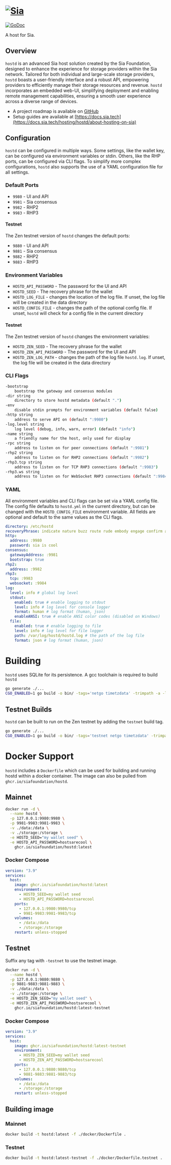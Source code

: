 # [![Sia](https://sia.tech/assets/banners/sia-banner-expanded-hostd.png)](http://sia.tech)

[![GoDoc](https://godoc.org/go.sia.tech/hostd?status.svg)](https://godoc.org/go.sia.tech/hostd)

A host for Sia.

## Overview

`hostd` is an advanced Sia host solution created by the Sia Foundation, designed
to enhance the experience for storage providers within the Sia network. Tailored
for both individual and large-scale storage providers, `hostd` boasts a
user-friendly interface and a robust API, empowering providers to efficiently
manage their storage resources and revenue. `hostd` incorporates an embedded
web-UI, simplifying deployment and enabling remote management capabilities,
ensuring a smooth user experience across a diverse range of devices.

- A project roadmap is available on [GitHub](https://github.com/orgs/SiaFoundation/projects/3)
- Setup guides are available at [https://docs.sia.tech](https://docs.sia.tech/hosting/hostd/about-hosting-on-sia)

## Configuration

`hostd` can be configured in multiple ways. Some settings, like the wallet key,
can be configured via environment variables or stdin. Others, like the RHP
ports, can be configured via CLI flags. To simplify more complex configurations,
`hostd` also supports the use of a YAML configuration file for all settings.

### Default Ports
+ `9980` - UI and API
+ `9981` - Sia consensus
+ `9982` - RHP2
+ `9983` - RHP3

#### Testnet
The Zen testnet version of `hostd` changes the default ports:

+ `9880` - UI and API
+ `9881` - Sia consensus
+ `9882` - RHP2
+ `9883` - RHP3

### Environment Variables
+ `HOSTD_API_PASSWORD` - The password for the UI and API
+ `HOSTD_SEED` - The recovery phrase for the wallet
+ `HOSTD_LOG_FILE` - changes the location of the log file. If unset, the
  log file will be created in the data directory
+ `HOSTD_CONFIG_FILE` - changes the path of the optional config file. If unset,
  `hostd` will check for a config file in the current directory

#### Testnet
The Zen testnet version of `hostd` changes the environment variables:

+ `HOSTD_ZEN_SEED` - The recovery phrase for the wallet
+ `HOSTD_ZEN_API_PASSWORD` - The password for the UI and API
+ `HOSTD_ZEN_LOG_PATH` - changes the path of the log file `hostd.log`. If unset, the
  log file will be created in the data directory

### CLI Flags
```sh
-bootstrap
	bootstrap the gateway and consensus modules
-dir string
	directory to store hostd metadata (default ".")
-env
	disable stdin prompts for environment variables (default false)
-http string
	address to serve API on (default ":9980")
-log.level string
	log level (debug, info, warn, error) (default "info")
-name string
	a friendly name for the host, only used for display
-rpc string
	address to listen on for peer connections (default ":9981")
-rhp2 string
	address to listen on for RHP2 connections (default ":9982")
-rhp3.tcp string
	address to listen on for TCP RHP3 connections (default ":9983")
-rhp3.ws string
	address to listen on for WebSocket RHP3 connections (default ":9984")
```

### YAML
All environment variables and CLI flags can be set via a YAML config file. The
config file defaults to `hostd.yml` in the current directory, but can be changed
with the `HOSTD_CONFIG_FILE` environment variable. All fields are optional and
default to the same values as the CLI flags.

```yaml
directory: /etc/hostd
recoveryPhrase: indicate nature buzz route rude embody engage confirm aspect potato weapon bid
http:
  address: :9980
  password: sia is cool
consensus:
  gatewayAddress: :9981
  bootstrap: true
rhp2:
  address: :9982
rhp3:
  tcp: :9983
  websocket: :9984
log:
  level: info # global log level
  stdout:
    enabled: true # enable logging to stdout
    level: info # log level for console logger
    format: human # log format (human, json)
    enableANSI: true # enable ANSI color codes (disabled on Windows)
  file:
    enabled: true # enable logging to file
    level: info # log level for file logger
    path: /var/log/hostd/hostd.log # the path of the log file
    format: json # log format (human, json)
```

# Building

`hostd` uses SQLite for its persistence. A gcc toolchain is required to build `hostd`

```sh
go generate ./...
CGO_ENABLED=1 go build -o bin/ -tags='netgo timetzdata' -trimpath -a -ldflags '-s -w'  ./cmd/hostd
```

## Testnet Builds

`hostd` can be built to run on the Zen testnet by adding the `testnet` build
tag.

```sh
go generate ./...
CGO_ENABLED=1 go build -o bin/ -tags='testnet netgo timetzdata' -trimpath -a -ldflags '-s -w'  ./cmd/hostd
```

# Docker Support

`hostd` includes a `Dockerfile` which can be used for building and running
hostd within a docker container. The image can also be pulled from `ghcr.io/siafoundation/hostd`.

## Mainnet

```sh
docker run -d \
  --name hostd \
  -p 127.0.0.1:9980:9980 \
  -p 9981-9983:9981-9983 \
  -v ./data:/data \
  -v ./storage:/storage \
  -e HOSTD_SEED="my wallet seed" \
  -e HOSTD_API_PASSWORD=hostsarecool \
    ghcr.io/siafoundation/hostd:latest
```

### Docker Compose

```yml
version: "3.9"
services:
  host:
    image: ghcr.io/siafoundation/hostd:latest
    environment:
      - HOSTD_SEED=my wallet seed
      - HOSTD_API_PASSWORD=hostsarecool
    ports:
      - 127.0.0.1:9980:9980/tcp
      - 9981-9983:9981-9983/tcp
    volumes:
      - /data:/data
      - /storage:/storage
    restart: unless-stopped
```

## Testnet

Suffix any tag with `-testnet` to use the testnet image.

```sh
docker run -d \
  --name hostd \
  -p 127.0.0.1:9880:9880 \
  -p 9881-9883:9881-9883 \
  -v ./data:/data \
  -v ./storage:/storage \
  -e HOSTD_ZEN_SEED="my wallet seed" \
  -e HOSTD_ZEN_API_PASSWORD=hostsarecool \
    ghcr.io/siafoundation/hostd:latest-testnet
```

### Docker Compose

```yml
version: "3.9"
services:
  host:
    image: ghcr.io/siafoundation/hostd:latest-testnet
    environment:
      - HOSTD_ZEN_SEED=my wallet seed
      - HOSTD_ZEN_API_PASSWORD=hostsarecool
    ports:
      - 127.0.0.1:9880:9880/tcp
      - 9881-9883:9881-9883/tcp
    volumes:
      - /data:/data
      - /storage:/storage
    restart: unless-stopped
```

## Building image

### Mainnet

```sh
docker build -t hostd:latest -f ./docker/Dockerfile .
```

### Testnet

```sh
docker build -t hostd:latest-testnet -f ./docker/Dockerfile.testnet .
```
